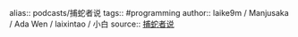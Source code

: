 alias:: podcasts/捕蛇者说
tags:: #programming 
author:: laike9m / Manjusaka / Ada Wen / laixintao / 小白
source:: [捕蛇者说](https://pythonhunter.org/)
